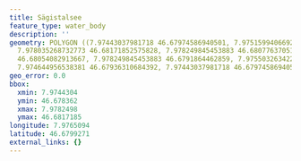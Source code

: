 ```yaml
---
title: Sägistalsee
feature_type: water_body
description: ''
geometry: POLYGON ((7.97443037981718 46.67974586940501, 7.975159940669204 46.68057027186466,
  7.978035268732773 46.68171852575828, 7.978249845453883 46.68077637051443, 7.977820692011574
  46.68054082913667, 7.978249845453883 46.6791864462859, 7.975503263422997 46.6783620227111,
  7.974644956538381 46.67936310684392, 7.97443037981718 46.67974586940501))
geo_error: 0.0
bbox:
  xmin: 7.9744304
  ymin: 46.678362
  xmax: 7.9782498
  ymax: 46.6817185
longitude: 7.9765094
latitude: 46.6799271
external_links: {}
---
```


